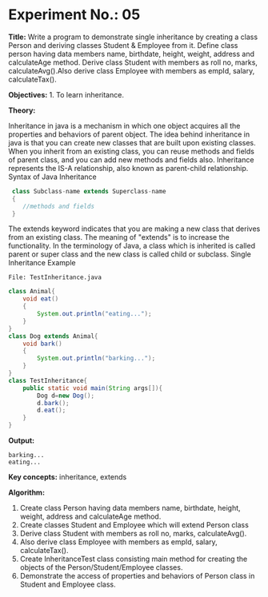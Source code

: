 # Experiment No.: 05

**Title:**
Write a program to demonstrate single inheritance by creating a class Person
and deriving classes Student & Employee from it. Define class person having data
members name, birthdate, height, weight, address and calculateAge method.
Derive class Student with members as roll no, marks, calculateAvg().Also derive
class Employee with members as empId, salary, calculateTax().

**Objectives:** 1. To learn inheritance.

**Theory:**

Inheritance in java is a mechanism in which one object acquires all the properties and
behaviors of parent object.
The idea behind inheritance in java is that you can create new classes that are built upon
existing classes. When you inherit from an existing class, you can reuse methods and fields of
parent class, and you can add new methods and fields also.
Inheritance represents the IS-A relationship, also known as parent-child relationship.
Syntax of Java Inheritance

```java
 class Subclass-name extends Superclass-name
 {
    //methods and fields
 }
```

The extends keyword indicates that you are making a new class that derives from an existing
class. The meaning of "extends" is to increase the functionality.
In the terminology of Java, a class which is inherited is called parent or super class and the
new class is called child or subclass.
Single Inheritance Example

    File: TestInheritance.java

```java
class Animal{
    void eat()
    {
        System.out.println("eating...");
    }
}
class Dog extends Animal{
    void bark()
    {
        System.out.println("barking...");
    }
}
class TestInheritance{
    public static void main(String args[]){
        Dog d=new Dog();
        d.bark();
        d.eat();
    }
}
```

**Output:**

    barking...
    eating...

**Key concepts:** inheritance, extends

**Algorithm:**

1. Create class Person having data members name, birthdate, height, weight, address and
   calculateAge method.
2. Create classes Student and Employee which will extend Person class
3. Derive class Student with members as roll no, marks, calculateAvg().
4. Also derive class Employee with members as empId, salary, calculateTax().
5. Create InheritanceTest class consisting main method for creating the objects of the
   Person/Student/Employee classes.
6. Demonstrate the access of properties and behaviors of Person class in Student and
   Employee class.
